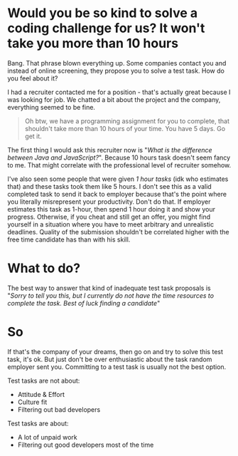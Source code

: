 # Would you be so kind to solve a coding challenge for us? It won't take you more than 10 hours
Bang. That phrase blown everything up. 
Some companies contact you and instead of online screening, they propose you to solve a test task. How do you feel about it? 

 I had a recruiter contacted me for a position - that's actually great because I was looking for job. We chatted a bit about the project and the company, everything seemed to be fine. 
> Oh btw, we have a programming assignment for you to complete, that shouldn't take more than 10 hours of your time. You have 5 days. Go get it. 

The first thing I would ask this recruiter now is "_What is the difference between Java and JavaScript?_". Because 10 hours task doesn't seem fancy to me. That might correlate with the professional level of recruiter somehow.

I've also seen some people that were given _1 hour tasks_ (idk who estimates that) and these tasks took them like 5 hours. I don't see this as a valid completed task to send it back to employer because that's the point where you literally misrepresent your productivity. Don't do that. If employer estimates this task as 1-hour, then spend 1 hour doing it and show your progress. Otherwise, if you cheat and still get an offer, you might find yourself in a situation where you have to meet arbitrary and unrealistic deadlines. Quality of the submission shouldn't be correlated higher with the free time candidate has than with his skill. 

# What to do?
The best way to answer that kind of inadequate test task proposals is "_Sorry to tell you this, but I currently do not have the time resources to complete the task. Best of luck finding a candidate_"

# So

If that's the company of your dreams, then go on and try to solve this test task, it's ok. But just don't be over enthusiastic about the task random employer sent you. Committing to a test task is usually not the best option. 


Test tasks are not about:
* Attitude & Effort
* Culture fit
* Filtering out bad developers

Test tasks are about:
* A lot of unpaid work
* Filtering out good developers most of the time